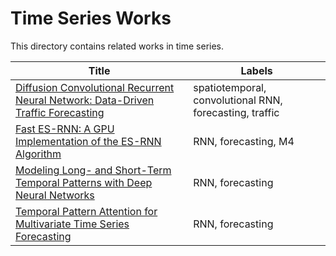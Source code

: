 # Time Series Works

This directory contains related works in time series.

Title | Labels
--- | ---
[Diffusion Convolutional Recurrent Neural Network: Data-Driven Traffic Forecasting](dcrnn) | spatiotemporal, convolutional RNN, forecasting, traffic
[Fast ES-RNN: A GPU Implementation of the ES-RNN Algorithm](es_rnn) | RNN, forecasting, M4
[Modeling Long- and Short-Term Temporal Patterns with Deep Neural Networks](lstnet) | RNN, forecasting
[Temporal Pattern Attention for Multivariate Time Series Forecasting](tpa_lstm) | RNN, forecasting
